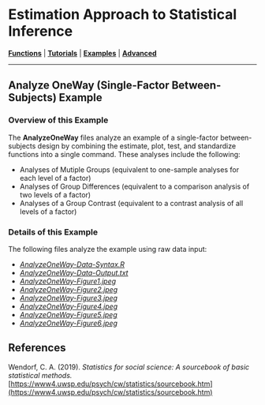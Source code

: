 # Estimation Approach to Statistical Inference

[**Functions**](../../A-Functions) | 
[**Tutorials**](../../B-Tutorials) | 
[**Examples**](../../C-Examples) | 
[**Advanced**](../../D-Advanced)

---

## Analyze OneWay (Single-Factor Between-Subjects) Example

### Overview of this Example

The **AnalyzeOneWay** files analyze an example of a single-factor between-subjects design by combining the estimate, plot, test, and standardize functions into a single command. These analyses include the following:

- Analyses of Mutiple Groups (equivalent to one-sample analyses for each level of a factor)
- Analyses of Group Differences (equivalent to a comparison analysis of two levels of a factor)
- Analyses of a Group Contrast (equivalent to a contrast analysis of all levels of a factor)

### Details of this Example
 
The following files analyze the example using raw data input:

- [_AnalyzeOneWay-Data-Syntax.R_](./AnalyzeOneWay-Data-Syntax.R)
- [_AnalyzeOneWay-Data-Output.txt_](./AnalyzeOneWay-Data-Output.txt)
- [_AnalyzeOneWay-Figure1.jpeg_](./AnalyzeOneWay-Figure1.jpeg)
- [_AnalyzeOneWay-Figure2.jpeg_](./AnalyzeOneWay-Figure2.jpeg)
- [_AnalyzeOneWay-Figure3.jpeg_](./AnalyzeOneWay-Figure3.jpeg)
- [_AnalyzeOneWay-Figure4.jpeg_](./AnalyzeOneWay-Figure4.jpeg)
- [_AnalyzeOneWay-Figure5.jpeg_](./AnalyzeOneWay-Figure5.jpeg)
- [_AnalyzeOneWay-Figure6.jpeg_](./AnalyzeOneWay-Figure6.jpeg)

## References

Wendorf, C. A. (2019). _Statistics for social science: A sourcebook of basic statistical methods._ [https://www4.uwsp.edu/psych/cw/statistics/sourcebook.htm](https://www4.uwsp.edu/psych/cw/statistics/sourcebook.htm)
